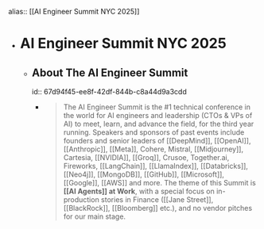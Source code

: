 alias:: [[AI Engineer Summit NYC 2025]]

- # AI Engineer Summit NYC 2025
	- ## About The AI Engineer Summit
	  id:: 67d94f45-ee8f-42df-844b-c8a44d9a3cdd
		- > The AI Engineer Summit is the #1 technical conference in the world for AI engineers and leadership (CTOs & VPs of AI) to meet, learn, and advance the field, for the third year running. Speakers and sponsors of past events include founders and senior leaders of [[DeepMind]], [[OpenAI]], [[Anthropic]], [[Meta]], Cohere, Mistral, [[Midjourney]], Cartesia, [[NVIDIA]], [[Groq]], Crusoe, Together.ai, Fireworks, [[LangChain]], [[LlamaIndex]], [[Databricks]], [[Neo4j]], [[MongoDB]], [[GitHub]], [[Microsoft]], [[Google]], [[AWS]] and more.
		  > The theme of this Summit is **[[AI Agents]] at Work**, with a special focus on in-production stories in Finance ([[Jane Street]], [[BlackRock]], [[Bloomberg]] etc.), and no vendor pitches for our main stage.